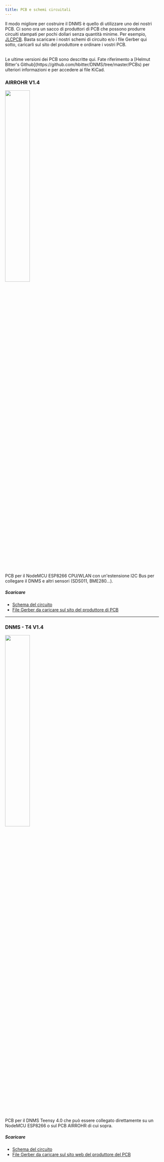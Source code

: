 ```yaml
---
title: PCB e schemi circuitali
---
```


Il modo migliore per costruire il DNMS è quello di utilizzare uno dei nostri PCB.
Ci sono ora un sacco di produttori di PCB che possono produrre circuiti stampati per pochi dollari senza quantità minime. Per esempio, [JLCPCB](https://jlcpcb.com//).
Basta scaricare i nostri schemi di circuito e/o i file Gerber qui sotto, caricarli sul sito del produttore e ordinare i vostri PCB.

<br>
Le ultime versioni dei PCB sono descritte qui. Fate riferimento a [Helmut Bitter's Github](https://github.com/hbitter/DNMS/tree/master/PCBs) per ulteriori informazioni e per accedere ai file KiCad. 

### AIRROHR V1.4
<img src="../docs/dnms/airrohr-PCB.jpg" style="display: block; width:40%;margin: 1em 0" loading="lazy"/>
PCB per il NodeMCU ESP8266 CPU/WLAN con un'estensione I2C Bus per collegare il DNMS e altri sensori (SDS011, BME280...).


##### Scaricare
* [Schema del circuito](../docs/dnms/airrohr-PCB-circuit-diagram.pdf)
* [File Gerber da caricare sul sito del produttore di PCB](../docs/dnms/airrohr-PCB-circuit-diagram-gerber.zip)

---

### DNMS - T4 V1.4
<img src="../docs/dnms/dnms-noise-measuring-teensy-4.jpg" style="display: block;width:40%; margin: 1em 0" loading="lazy"/>
PCB per il DNMS Teensy 4.0 che può essere collegato direttamente su un NodeMCU ESP8266 o sul PCB AIRROHR di cui sopra.


##### Scaricare
* [Schema del circuito](../docs/dnms/dnms-noise-measuring-teensy-40-circuit-diagram.pdf)
* [File Gerber da caricare sul sito web del produttore del PCB](../docs/dnms/dnms-noise-measuring-teensy-40-circuit-gerber.zip)

